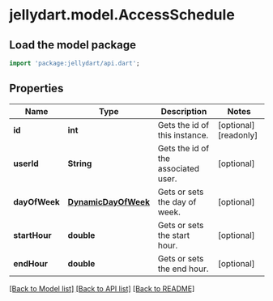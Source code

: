 # jellydart.model.AccessSchedule

## Load the model package
```dart
import 'package:jellydart/api.dart';
```

## Properties
Name | Type | Description | Notes
------------ | ------------- | ------------- | -------------
**id** | **int** | Gets the id of this instance. | [optional] [readonly] 
**userId** | **String** | Gets the id of the associated user. | [optional] 
**dayOfWeek** | [**DynamicDayOfWeek**](DynamicDayOfWeek.md) | Gets or sets the day of week. | [optional] 
**startHour** | **double** | Gets or sets the start hour. | [optional] 
**endHour** | **double** | Gets or sets the end hour. | [optional] 

[[Back to Model list]](../README.md#documentation-for-models) [[Back to API list]](../README.md#documentation-for-api-endpoints) [[Back to README]](../README.md)


